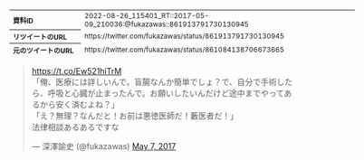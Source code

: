 <table style="font-size: 9pt; width: 610px; margin-bottom: 20px; height: 80px;">
<tbody>
    <tr>
        <th align=left>資料ID</th>
        <td align=left>2022-08-26_115401_RT::2017-05-09_210036:@fukazawas::861913791730130945</td>
    </tr>
    <tr>
        <th align=left>リツイートのURL</th>
        <td align=left>https://twitter.com/fukazawas/status/861913791730130945</td>
    </tr>
    <tr>
        <th align=left>元のツイートのURL</th>
        <td align=left>https://twitter.com/fukazawas/status/861084138706673665</td>
    </tr>
    <tr>
        <th align=left>リツイートしたアカウント</th>
        <td align=left>@fukazawas</td>
    </tr>
    <tr>
        <th align=left>元のツイートのアカウント</th>
        <td align=left>@fukazawas</td>
    </tr>
    <tr>
        <th align=left>リツイートしたユーザ名</th>
        <td align=left>深澤諭史</td>
    </tr>
    <tr>
        <th align=left>元のツイートのユーザ名</th>
        <td align=left>深澤諭史</td>
    </tr>
    <tr>
        <th align=left>ツイートの記録日時</th>
        <td align=left>2022-08-26_115401_</td>
    </tr>
</tbody>
</table>
<blockquote class="twitter-tweet" data-width="450"  data-lang="ja"><p lang="ja" dir="ltr"><a href="https://t.co/Ew521hiTrM">https://t.co/Ew521hiTrM</a><br>「俺、医療には詳しいんで。盲腸なんか簡単でしょ？で、自分で手術したら、呼吸と心臓が止まったんで。お願いしたいんだけど途中までやってあるから安く済むよね？」<br>「え？無理？なんだと！お前は悪徳医師だ！藪医者だ！」<br>法律相談あるあるですな</p>&mdash; 深澤諭史 (@fukazawas) <a href="https://twitter.com/fukazawas/status/861084138706673665?ref_src=twsrc%5Etfw">May 7, 2017</a></blockquote>
<script async src="https://platform.twitter.com/widgets.js" charset="utf-8"></script>


